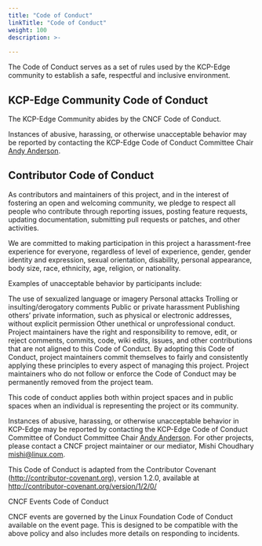 ```yaml
---
title: "Code of Conduct"
linkTitle: "Code of Conduct"
weight: 100
description: >-
  
---
```


The Code of Conduct serves as a set of rules used by the KCP-Edge community to establish a safe, respectful and inclusive environment.

## KCP-Edge Community Code of Conduct
The KCP-Edge Community abides by the CNCF Code of Conduct.

Instances of abusive, harassing, or otherwise unacceptable behavior may be reported by contacting the KCP-Edge Code of Conduct Committee Chair [Andy Anderson](mailto:andy@clubanderson.com).

## Contributor Code of Conduct

As contributors and maintainers of this project, and in the interest of fostering an open and welcoming community, we pledge to respect all people who contribute through reporting issues, posting feature requests, updating documentation, submitting pull requests or patches, and other activities.

We are committed to making participation in this project a harassment-free experience for everyone, regardless of level of experience, gender, gender identity and expression, sexual orientation, disability, personal appearance, body size, race, ethnicity, age, religion, or nationality.

Examples of unacceptable behavior by participants include:

The use of sexualized language or imagery
Personal attacks
Trolling or insulting/derogatory comments
Public or private harassment
Publishing others’ private information, such as physical or electronic addresses, without explicit permission
Other unethical or unprofessional conduct.
Project maintainers have the right and responsibility to remove, edit, or reject comments, commits, code, wiki edits, issues, and other contributions that are not aligned to this Code of Conduct. By adopting this Code of Conduct, project maintainers commit themselves to fairly and consistently applying these principles to every aspect of managing this project. Project maintainers who do not follow or enforce the Code of Conduct may be permanently removed from the project team.

This code of conduct applies both within project spaces and in public spaces when an individual is representing the project or its community.

Instances of abusive, harassing, or otherwise unacceptable behavior in KCP-Edge may be reported by contacting the KCP-Edge Code of Conduct Committee of Conduct Committee Chair [Andy Anderson](mailto:andy@clubanderson.com). For other projects, please contact a CNCF project maintainer or our mediator, Mishi Choudhary mishi@linux.com.

This Code of Conduct is adapted from the Contributor Covenant (http://contributor-covenant.org), version 1.2.0, available at http://contributor-covenant.org/version/1/2/0/

CNCF Events Code of Conduct

CNCF events are governed by the Linux Foundation Code of Conduct available on the event page. This is designed to be compatible with the above policy and also includes more details on responding to incidents.
